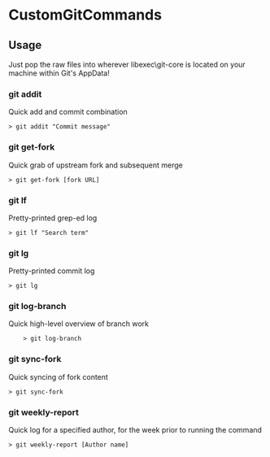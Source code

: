 # CustomGitCommands

## Usage
Just pop the raw files into wherever libexec\git-core is located on your machine within Git's AppData!

### git addit
Quick add and commit combination

    > git addit "Commit message"

### git get-fork
Quick grab of upstream fork and subsequent merge

    > git get-fork [fork URL]

### git lf
Pretty-printed grep-ed log

    > git lf "Search term"

### git lg
Pretty-printed commit log
	
    > git lg

### git log-branch
Quick high-level overview of branch work

		> git log-branch

### git sync-fork
Quick syncing of fork content

    > git sync-fork

### git weekly-report
Quick log for a specified author, for the week prior to running the command

    > git weekly-report [Author name]
